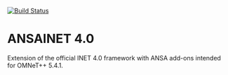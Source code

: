 [![Build Status](https://travis-ci.org/screw/ANSA.svg?branch=topic%2Ftravis)](https://travis-ci.org/screw/ANSA)

ANSAINET 4.0
====
Extension of the official INET 4.0 framework with ANSA add-ons intended for OMNeT++ 5.4.1.